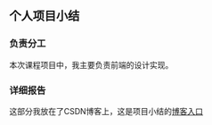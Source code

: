 ## 个人项目小结
### 负责分工
本次课程项目中，我主要负责前端的设计实现。
### 详细报告
这部分我放在了CSDN博客上，这是项目小结的[博客入口](https://blog.csdn.net/think_A_lot/article/details/84980661)
